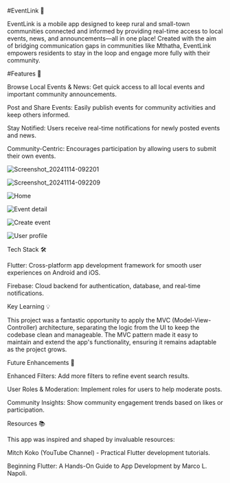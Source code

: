#EventLink 📱

EventLink is a mobile app designed to keep rural and small-town communities connected and informed by providing real-time access to local events, news, and announcements—all in one place! Created with the aim of bridging communication gaps in communities like Mthatha, EventLink empowers residents to stay in the loop and engage more fully with their community.

#Features 🌟

Browse Local Events & News: Get quick access to all local events and important community announcements.

Post and Share Events: Easily publish events for community activities and keep others informed.

Stay Notified: Users receive real-time notifications for newly posted events and news.

Community-Centric: Encourages participation by allowing users to submit their own events.


![Screenshot_20241114-092201](https://github.com/user-attachments/assets/99d0994d-4b4f-4a62-9b16-cf62ae5975dc)

![Screenshot_20241114-092209](https://github.com/user-attachments/assets/3d89c8d7-3a1f-4299-8baf-b8c1654740a6)

![Home](https://github.com/user-attachments/assets/d70fc4b2-7aff-47fb-8ea3-20fcbedc587e)

![Event detail](https://github.com/user-attachments/assets/bae58bf6-9abb-42cb-a3a7-2239a2b7e35a)

![Create event](https://github.com/user-attachments/assets/17b51d08-0e62-4873-a3e2-47f099d22eef)

![User profile](https://github.com/user-attachments/assets/b5deee56-c629-47fb-9da9-b223d647592a)


Tech Stack 🛠️

Flutter: Cross-platform app development framework for smooth user experiences on Android and iOS.

Firebase: Cloud backend for authentication, database, and real-time notifications.



Key Learning 💡

This project was a fantastic opportunity to apply the MVC (Model-View-Controller) architecture, separating the logic from the UI to keep the codebase clean and manageable. The MVC pattern made it easy to maintain and extend the app's functionality, ensuring it remains adaptable as the project grows.

Future Enhancements 🚀

Enhanced Filters: Add more filters to refine event search results.

User Roles & Moderation: Implement roles for users to help moderate posts.

Community Insights: Show community engagement trends based on likes or participation.


Resources 📚

This app was inspired and shaped by invaluable resources:

Mitch Koko (YouTube Channel) - Practical Flutter development tutorials.

Beginning Flutter: A Hands-On Guide to App Development by Marco L. Napoli.
